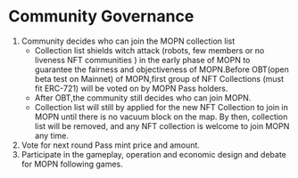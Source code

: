 # Community Governance

1. Community decides who can join the MOPN  collection list
   * Collection list shields witch attack (robots, few members or no liveness NFT communities ) in the early phase of MOPN to guarantee the fairness and objectiveness of MOPN.Before OBT(open beta test on Mainnet) of MOPN,first group of NFT Collections (must fit ERC-721) will be voted on by MOPN Pass holders.
   * After OBT,the community still decides who can join MOPN.
   * Collection list will still by applied for the new NFT Collection to join in MOPN until there is no vacuum block on the map. By then, collection list will be removed, and any NFT collection is welcome to join MOPN any time.
2. Vote for next round Pass mint price and amount.
3. Participate in the gameplay, operation and economic design and debate for MOPN following games.
